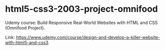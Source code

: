 # html5-css3-2003-project-omnifood
Udemy course: Build Responsive Real-World Websites with HTML and CSS (Omnifood Project).

Link: https://www.udemy.com/course/design-and-develop-a-killer-website-with-html5-and-css3.
